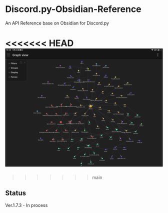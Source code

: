 # Discord.py-Obsidian-Reference
An API Reference base on Obsidian for Discord.py

<<<<<<< HEAD
![image](./images/IMG_0307.png)
=======

>>>>>>> main


## Status
Ver.1.7.3 - In process


